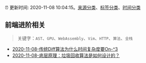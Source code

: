 :alarm_clock: 更新时间: 2020-11-08 10:04:15。[来源分类](../README.md)、[标签分类](../TAGS.md)、[时间分类](../TIMELINE.md)

## 前端进阶相关


> 关键字：`AST`、`GPU`、`WebAssembly`、`Vim`、`HTTP`、`算法`、`全栈`



- [2020-11-08-传统Diff算法为什么时间复杂度要On-^3](https://juejin.im/post/6892671384976097287) 
- [2020-11-08-底层原理：垃圾回收算法是如何设计的？](https://toutiao.io/k/mtlt8ig) 